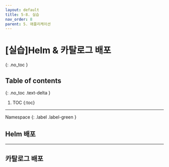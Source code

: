 ```yaml
---
layout: default
title: 5-8. 실습
nav_order: 8
parent: 5. 애플리케이션
---
```


# [실습]Helm & 카탈로그 배포
{: .no_toc }

## Table of contents
{: .no_toc .text-delta }

1. TOC
{:toc}

---

Namespace
{: .label .label-green }
## Helm 배포

---
## 카탈로그 배포
